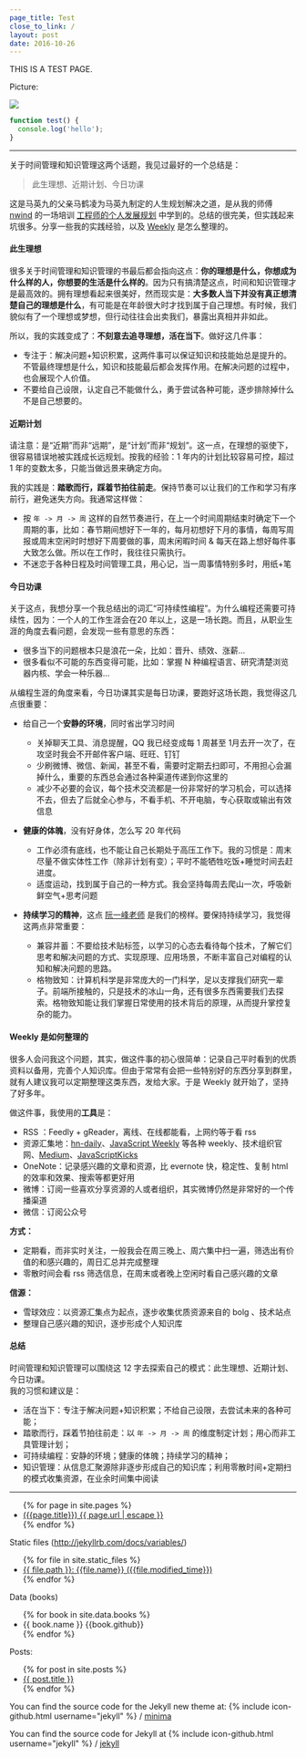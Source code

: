 ```yaml
---
page_title: Test
close_to_link: /
layout: post
date: 2016-10-26
---
```


THIS IS A TEST PAGE.

Picture:

![]({{site.url}}/assets/images/zhi.png)

``` javascript
function test() {
  console.log('hello');
}
```

---

关于时间管理和知识管理这两个话题，我见过最好的一个总结是：

> 此生理想、近期计划、今日功课

这是马英九的父亲马鹤凌为马英九制定的人生规划解决之道，是从我的师傅 [nwind](https://github.com/nwind) 的一场培训 [工程师的个人发展规划](https://speakerdeck.com/baidufe/gong-cheng-shi-de-ge-ren-fa-zhan-gui-hua) 中学到的。总结的很完美，但实践起来坑很多。分享一些我的实践经验，以及 [Weekly](https://github.com/zenany/weekly) 是怎么整理的。

#### 此生理想  

很多关于时间管理和知识管理的书最后都会指向这点：**你的理想是什么，你想成为什么样的人，你想要的生活是什么样的**。因为只有搞清楚这点，时间和知识管理才是最高效的。拥有理想看起来很美好，然而现实是：**大多数人当下并没有真正想清楚自己的理想是什么**，有可能是在年龄很大时才找到属于自己理想。有时候，我们貌似有了一个理想或梦想，但行动往往会出卖我们，暴露出真相并非如此。

所以，我的实践变成了：**不刻意去追寻理想，活在当下**。做好这几件事：

- 专注于：解决问题+知识积累，这两件事可以保证知识和技能始总是提升的。不管最终理想是什么，知识和技能最后都会发挥作用。在解决问题的过程中，也会展现个人价值。
- 不要给自己设限，认定自己不能做什么，勇于尝试各种可能，逐步排除掉什么不是自己想要的。

#### 近期计划

请注意：是“近期”而非“远期”，是“计划”而非“规划”。这一点，在理想的驱使下，很容易错误地被实践成长远规划。按我的经验：1 年内的计划比较容易可控，超过 1 年的变数太多，只能当做远景来确定方向。

我的实践是：**踏歌而行，踩着节拍往前走**。保持节奏可以让我们的工作和学习有序前行，避免迷失方向。我通常这样做：    
- 按 `年 -> 月 -> 周` 这样的自然节奏进行，在上一个时间周期结束时确定下一个周期的事，比如：春节期间想好下一年的，每月初想好下月的事情，每周写周报或周末空闲时时想好下周要做的事，周末闲暇时间 & 每天在路上想好每件事大致怎么做。所以在工作时，我往往只需执行。
- 不迷恋于各种日程及时间管理工具，用心记，当一周事情特别多时，用纸+笔

#### 今日功课

关于这点，我想分享一个我总结出的词汇“可持续性编程”。为什么编程还需要可持续性，因为：一个人的工作生涯会在20 年以上，这是一场长跑。而且，从职业生涯的角度去看问题，会发现一些有意思的东西：
- 很多当下的问题根本只是浪花一朵，比如：晋升、绩效、涨薪...
- 很多看似不可能的东西变得可能，比如：掌握 N 种编程语言、研究清楚浏览器内核、学会一种乐器...

从编程生涯的角度来看，今日功课其实是每日功课，要跑好这场长跑，我觉得这几点很重要：

- 给自己一个**安静的环境**，同时省出学习时间
    - 关掉聊天工具、消息提醒，QQ 我已经变成每 1 周甚至 1月去开一次了，在攻坚时我会不开邮件客户端、旺旺、钉钉
    - 少刷微博、微信、新闻，甚至不看，需要时定期去扫即可，不用担心会漏掉什么，重要的东西总会通过各种渠道传递到你这里的
    - 减少不必要的会议，每个技术交流都是一份非常好的学习机会，可以选择不去，但去了后就全心参与，不看手机、不开电脑，专心获取或输出有效信息

- **健康的体魄**，没有好身体，怎么写 20 年代码 
    - 工作必须有底线，也不能让自己长期处于高压工作下。我的习惯是：周末尽量不做实体性工作（除非计划有变）；平时不能牺牲吃饭+睡觉时间去赶进度。
    - 适度运动，找到属于自己的一种方式。我会坚持每周去爬山一次，呼吸新鲜空气+思考问题

- **持续学习的精神**，这点 [阮一峰老师](http://www.ruanyifeng.com/blog/) 是我们的榜样。要保持持续学习，我觉得这两点非常重要：
    - 兼容并蓄：不要给技术贴标签，以学习的心态去看待每个技术，了解它们思考和解决问题的方式、实现原理、应用场景，不断丰富自己对编程的认知和解决问题的思路。
    - 格物致知：计算机科学是非常庞大的一门科学，足以支撑我们研究一辈子。前端所接触的，只是技术的冰山一角，还有很多东西需要我们去探索。格物致知能让我们掌握日常使用的技术背后的原理，从而提升掌控复杂的能力。

#### Weekly 是如何整理的

很多人会问我这个问题，其实，做这件事的初心很简单：记录自己平时看到的优质资料以备用，完善个人知识库。但由于常常有会把一些特别好的东西分享到群里，就有人建议我可以定期整理这类东西，发给大家。于是 Weekly 就开始了，坚持了好多年。

做这件事，我使用的**工具**是：

- RSS ：Feedly + gReader，离线、在线都能看，上网约等于看 rss
- 资源汇集地：[hn-daily](http://www.daemonology.net/hn-daily/)、[JavaScript Weekly](http://javascriptweekly.com/) 等各种 weekly、技术组织官网、[Medium](https://medium.com/)、[JavaScriptKicks](https://javascriptkicks.com/)  
- OneNote：记录感兴趣的文章和资源，比 evernote 快，稳定性、复制 html 的效率和效果、搜索等都更好用
- 微博：订阅一些喜欢分享资源的人或者组织，其实微博仍然是非常好的一个传播渠道
- 微信：订阅公众号

**方式：**  

- 定期看，而非实时关注，一般我会在周三晚上、周六集中扫一遍，筛选出有价值的和感兴趣的，周日汇总并完成整理
- 零散时间会看 rss 筛选信息，在周末或者晚上空闲时看自己感兴趣的文章

**信源：**  

- 雪球效应：以资源汇集点为起点，逐步收集优质资源来自的 bolg 、技术站点
- 整理自己感兴趣的知识，逐步形成个人知识库

#### 总结

时间管理和知识管理可以围绕这 12 字去探索自己的模式：此生理想、近期计划、今日功课。  
我的习惯和建议是：
- 活在当下：专注于解决问题+知识积累；不给自己设限，去尝试未来的各种可能；
- 踏歌而行，踩着节拍往前走：以 `年 -> 月 -> 周` 的维度制定计划；用心而非工具管理计划；
- 可持续编程：安静的环境；健康的体魄；持续学习的精神；
- 知识管理：从信息汇聚源除非逐步形成自己的知识库；利用零散时间+定期扫的模式收集资源，在业余时间集中阅读

---

<ul>
  {% for page in site.pages %}
    <li>
      <a href="{{ page.url | relative_url }}">({{page.title}}) {{ page.url | escape }}</a>
    </li>
  {% endfor %}
</ul>

Static files (http://jekyllrb.com/docs/variables/)
<ul>
  {% for file in site.static_files %}
    <li>
      <a href="{{ file.path }}">{{ file.path }}:  {{file.name}} ({{file.modified_time}}) </a>
    </li>
  {% endfor %}
</ul>

Data (books)
<ul>
{% for book in site.data.books %}
  <li>
    {{ book.name }} {{book.github}}
  </li>
{% endfor %}
</ul>

Posts:
<ul>
  {% for post in site.posts %}
    <li>
      <a href="{{ post.url }}">{{ post.title }}</a>
    </li>
  {% endfor %}
</ul>

You can find the source code for the Jekyll new theme at:
{% include icon-github.html username="jekyll" %} /
[minima](https://github.com/jekyll/minima)

You can find the source code for Jekyll at
{% include icon-github.html username="jekyll" %} /
[jekyll](https://github.com/jekyll/jekyll)
